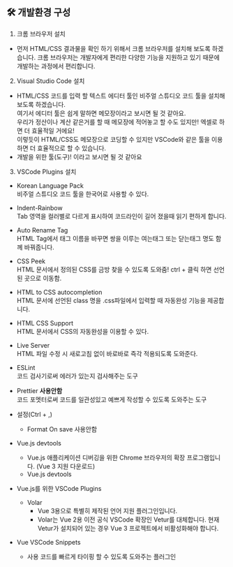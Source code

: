 ## 🛠️ 개발환경 구성

1. 크롬 브라우저 설치

- 먼저 HTML/CSS 결과물을 확인 하기 위해서 크롬 브라우저를 설치해 보도록 하겠습니다. 크롬 브라우저는 개발자에게 편리한 다양한 기능을 지원하고 있기 때문에 개발하는 과정에서 편리합니다.

2. Visual Studio Code 설치

- HTML/CSS 코드를 입력 할 텍스트 에디터 툴인 비주얼 스튜디오 코드 툴을 설치해 보도록 하겠습니다.  
  여기서 에디터 툴은 쉽게 말하면 메모장이라고 보시면 될 것 같아요.  
  우리가 정산이나 계산 같은거를 할 때 메모장에 적어놓고 할 수도 있지만! 엑셀로 하면 더 효율적일 거에요!  
  이렇듯이 HTML/CSS도 메모장으로 코딩할 수 있지만 VSCode와 같은 툴을 이용하면 더 효율적으로 할 수 있습니다.
- 개발을 위한 툴(도구)! 이라고 보시면 될 것 같아요

3. VSCode Plugins 설치

- Korean Language Pack  
  비주얼 스튜디오 코드 툴을 한국어로 사용할 수 있다.
- Indent-Rainbow  
  Tab 영역을 컬러별로 다르게 표시하여 코드라인이 길어 졌을때 읽기 편하게 합니다.
- Auto Rename Tag  
  HTML Tag에서 태그 이름을 바꾸면 쌍을 이루는 여는태그 또는 닫는태그 명도 함께 바꿔줍니다.
- CSS Peek  
  HTML 문서에서 정의된 CSS를 금방 찾을 수 있도록 도와줌! ctrl + 클릭 하면 선언된 곳으로 이동함.
- HTML to CSS autocompletion  
  HTML 문서에 선언된 class 명을 .css파일에서 입력할 때 자동완성 기능을 제공합니다.
- HTML CSS Support  
  HTML 문서에서 CSS의 자동완성을 이용할 수 있다.
- Live Server  
  HTML 파일 수정 시 새로고침 없이 바로바로 즉각 적용되도록 도와준다.
- ESLint  
  코드 검사기로써 에러가 있는지 검사해주는 도구
- Prettier **사용안함**  
  코드 포멧터로써 코드를 일관성있고 예쁘게 작성할 수 있도록 도와주는 도구

- 설정(Ctrl + ,)

  - Format On save 사용안함

- Vue.js devtools

  - Vue.js 애플리케이션 디버깅을 위한 Chrome 브라우저의 확장 프로그램입니다. (Vue 3 지원 다운로드)
  - Vue.js devtools

- Vue.js를 위한 VSCode Plugins

  - Volar
    - Vue 3용으로 특별히 제작된 언어 지원 플러그인입니다.
    - Volar는 Vue 2용 이전 공식 VSCode 확장인 Vetur를 대체합니다. 현재 Vetur가 설치되어 있는 경우 Vue 3 프로젝트에서 비활성화해야 합니다.

- Vue VSCode Snippets
  - 사용 코드를 빠르게 타이핑 할 수 있도록 도와주는 플러그인
